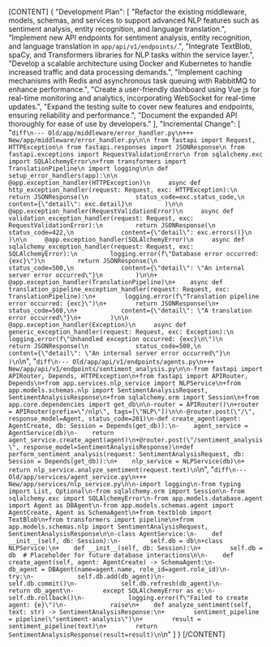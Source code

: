 [CONTENT]
{
    "Development Plan": [
        "Refactor the existing middleware, models, schemas, and services to support advanced NLP features such as sentiment analysis, entity recognition, and language translation.",
        "Implement new API endpoints for sentiment analysis, entity recognition, and language translation in `app/api/v1/endpoints/`.",
        "Integrate TextBlob, spaCy, and Transformers libraries for NLP tasks within the service layer.",
        "Develop a scalable architecture using Docker and Kubernetes to handle increased traffic and data processing demands.",
        "Implement caching mechanisms with Redis and asynchronous task queuing with RabbitMQ to enhance performance.",
        "Create a user-friendly dashboard using Vue.js for real-time monitoring and analytics, incorporating WebSocket for real-time updates.",
        "Expand the testing suite to cover new features and endpoints, ensuring reliability and performance.",
        "Document the expanded API thoroughly for ease of use by developers."
    ],
    "Incremental Change": [
        "```diff\n--- Old/app/middleware/error_handler.py\n+++ New/app/middleware/error_handler.py\n\n from fastapi import Request, HTTPException\n from fastapi.responses import JSONResponse\n from fastapi.exceptions import RequestValidationError\n from sqlalchemy.exc import SQLAlchemyError\n+from transformers import TranslationPipeline\n import logging\n\n def setup_error_handlers(app):\n\n     @app.exception_handler(HTTPException)\n     async def http_exception_handler(request: Request, exc: HTTPException):\n         return JSONResponse(\n             status_code=exc.status_code,\n             content={\"detail\": exc.detail}\n         )\n\n     @app.exception_handler(RequestValidationError)\n     async def validation_exception_handler(request: Request, exc: RequestValidationError):\n         return JSONResponse(\n             status_code=422,\n             content={\"detail\": exc.errors()}\n         )\n\n     @app.exception_handler(SQLAlchemyError)\n     async def sqlalchemy_exception_handler(request: Request, exc: SQLAlchemyError):\n         logging.error(f\"Database error occurred: {exc}\")\n         return JSONResponse(\n             status_code=500,\n             content={\"detail\": \"An internal server error occurred\"}\n         )\n\n+    @app.exception_handler(TranslationPipeline)\n+    async def translation_pipeline_exception_handler(request: Request, exc: TranslationPipeline):\n+        logging.error(f\"Translation pipeline error occurred: {exc}\")\n+        return JSONResponse(\n+            status_code=500,\n+            content={\"detail\": \"A translation error occurred\"}\n+        )\n\n     @app.exception_handler(Exception)\n     async def generic_exception_handler(request: Request, exc: Exception):\n         logging.error(f\"Unhandled exception occurred: {exc}\n\")\n         return JSONResponse(\n             status_code=500,\n             content={\"detail\": \"An internal server error occurred\"}\n         )\n```\n",
        "```diff\n--- Old/app/api/v1/endpoints/agents.py\n+++ New/app/api/v1/endpoints/sentiment_analysis.py\n\n-from fastapi import APIRouter, Depends, HTTPException\n+from fastapi import APIRouter, Depends\n+from app.services.nlp_service import NLPService\n+from app.models.schemas.nlp import SentimentAnalysisRequest, SentimentAnalysisResponse\n+from sqlalchemy.orm import Session\n+from app.core.dependencies import get_db\n\n-router = APIRouter()\n+router = APIRouter(prefix=\"/nlp\", tags=[\"NLP\"])\n\n-@router.post(\"/\", response_model=Agent, status_code=201)\n-def create_agent(agent: AgentCreate, db: Session = Depends(get_db)):\n-    agent_service = AgentService(db)\n-    return agent_service.create_agent(agent)\n+@router.post(\"/sentiment_analysis\", response_model=SentimentAnalysisResponse)\n+def perform_sentiment_analysis(request: SentimentAnalysisRequest, db: Session = Depends(get_db)):\n+    nlp_service = NLPService(db)\n+    return nlp_service.analyze_sentiment(request.text)\n```\n",
        "```diff\n--- Old/app/services/agent_service.py\n+++ New/app/services/nlp_service.py\n\n-import logging\n-from typing import List, Optional\n-from sqlalchemy.orm import Session\n-from sqlalchemy.exc import SQLAlchemyError\n-from app.models.database.agent import Agent as DBAgent\n-from app.models.schemas.agent import AgentCreate, Agent as SchemaAgent\n+from textblob import TextBlob\n+from transformers import pipeline\n+from app.models.schemas.nlp import SentimentAnalysisRequest, SentimentAnalysisResponse\n\n-class AgentService:\n-    def __init__(self, db: Session):\n-        self.db = db\n+class NLPService:\n+    def __init__(self, db: Session):\n+        self.db = db  # Placeholder for future database interactions\n\n-    def create_agent(self, agent: AgentCreate) -> SchemaAgent:\n-        db_agent = DBAgent(name=agent.name, role_id=agent.role_id)\n-        try:\n-            self.db.add(db_agent)\n-            self.db.commit()\n-            self.db.refresh(db_agent)\n-            return db_agent\n-        except SQLAlchemyError as e:\n-            self.db.rollback()\n-            logging.error(f\"Failed to create agent: {e}\")\n-            raise\n+    def analyze_sentiment(self, text: str) -> SentimentAnalysisResponse:\n+        sentiment_pipeline = pipeline(\"sentiment-analysis\")\n+        result = sentiment_pipeline(text)\n+        return SentimentAnalysisResponse(result=result)\n```\n"
    ]
}
[/CONTENT]